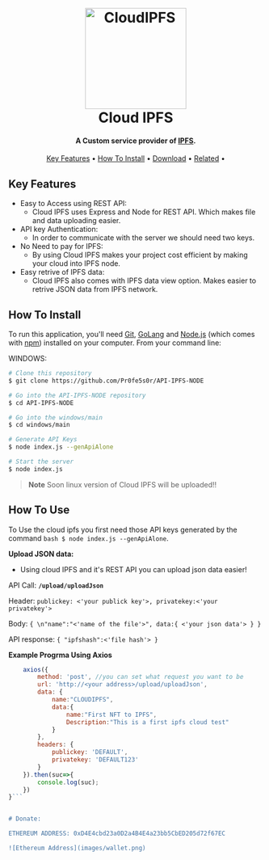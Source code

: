 
<h1 align="center">
  <br>
  <img src="https://raw.githubusercontent.com/Pr0fe5s0r/API-IPFS-NODE/main/images/logo.png" alt="CloudIPFS" width="200">
  <br>
  Cloud IPFS
  <br>
</h1>

<h4 align="center">A Custom service provider of <a href="http://electron.atom.io" target="_blank">IPFS</a>.</h4>

<p align="center">
  <a href="#key-features">Key Features</a> •
  <a href="#how-to-use">How To Install</a> •
  <a href="#download">Download</a> •
  <a href="#related">Related</a> •
</p>

<!-- ![screenshot](https://raw.githubusercontent.com/amitmerchant1990/electron-markdownify/master/app/img/markdownify.gif) -->

## Key Features

* Easy to Access using REST API:
  - Cloud IPFS uses Express and Node for REST API. Which makes file and data uploading easier.
* API key Authentication:
  - In order to communicate with the server we should need two keys.
* No Need to pay for IPFS:
  - By using Cloud IPFS makes your project cost efficient by making your cloud into IPFS node.
* Easy retrive of IPFS data:
  - Cloud IPFS also comes with IPFS data view option. Makes easier to retrive JSON data from IPFS network.

## How To Install

To run this application, you'll need [Git](https://git-scm.com), [GoLang](https://go.dev/dl/) and [Node.js](https://nodejs.org/en/download/) (which comes with [npm](http://npmjs.com)) installed on your computer. From your command line:


WINDOWS:
```bash
# Clone this repository
$ git clone https://github.com/Pr0fe5s0r/API-IPFS-NODE

# Go into the API-IPFS-NODE repository
$ cd API-IPFS-NODE

# Go into the windows/main
$ cd windows/main

# Generate API Keys
$ node index.js --genApiAlone

# Start the server
$ node index.js
```

> **Note**
> Soon linux version of Cloud IPFS will be uploaded!!



## How To Use

To Use the cloud ipfs you first need those API keys generated by the command ```bash $ node index.js --genApiAlone```.


**Upload JSON data:**
  - Using cloud IPFS and it's REST API you can upload json data easier!

  API Call: **```/upload/uploadJson ```**

  Header: ```publickey: <'your publick key'>, privatekey:<'your privatekey'>```

  Body: ```{
    \n"name":"<'name of the file'>",
    data:{
      <'your json data'>
    }
  }```

  API response: ```{
    "ipfshash":<'file hash'>
  }```

  **Example Progrma Using Axios**

  ```javascript async function UploadJsonData(){
      axios({
          method: 'post', //you can set what request you want to be
          url: 'http://<your address>/upload/uploadJson',
          data: {
              name:"CLOUDIPFS",
              data:{
                  name:"First NFT to IPFS",
                  Description:"This is a first ipfs cloud test"
              }
          },
          headers: {
              publickey: 'DEFAULT',
              privatekey: 'DEFAULT123'
          }
      }).then(suc=>{
          console.log(suc);
      })
  }```


# Donate:

ETHEREUM ADDRESS: 0xD4E4cbd23a0D2a4B4E4a23bb5CbED205d72f67EC

![Ethereum Address](images/wallet.png)

